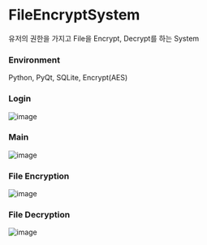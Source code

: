 # FileEncryptSystem
유저의 권한을 가지고 File을 Encrypt, Decrypt를 하는 System

### Environment
Python, PyQt, SQLite, Encrypt(AES)

### Login
![image](https://user-images.githubusercontent.com/38426670/93715052-ca444680-fba1-11ea-8cc5-a9686c24c0ba.png)
### Main
![image](https://user-images.githubusercontent.com/38426670/93715056-ce706400-fba1-11ea-96a3-ce7b90088d30.png)
### File Encryption
![image](https://user-images.githubusercontent.com/38426670/93715062-d203eb00-fba1-11ea-991d-3df159e468ea.png)
### File Decryption
![image](https://user-images.githubusercontent.com/38426670/93715064-d4fedb80-fba1-11ea-8db0-b8e28e4a8efb.png)
